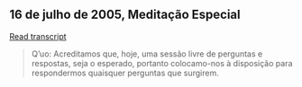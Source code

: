 ## 16 de julho de 2005, Meditação Especial


[Read transcript](pt/2005/2005_0716)

> Q’uo: Acreditamos que, hoje, uma sessão livre de perguntas e respostas, seja o esperado, portanto colocamo-nos à disposição para respondermos quaisquer perguntas que surgirem.

[<i class="fas fa-file-pdf"></i>](http://llresearch.org/transcripts/issues/2005_portuguese/2005_0716.pdf) [<i class="fas fa-external-link-alt"></i>](http://llresearch.org/transcripts/issues/2005_portuguese/2005_0716.aspx)
 